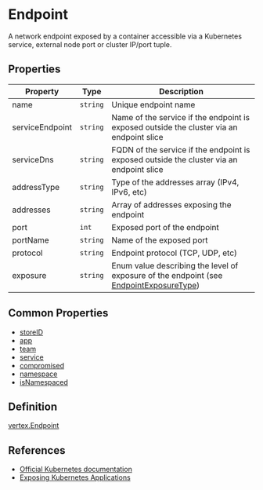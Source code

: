 # Endpoint

A network endpoint exposed by a container accessible via a Kubernetes service, external node port or cluster IP/port tuple.

## Properties

| Property            | Type      | Description |
| ----------------| --------- |----------------------------------------|
| name | `string` | Unique endpoint name | 
| serviceEndpoint | `string` | Name of the service if the endpoint is exposed outside the cluster via an endpoint slice | 
| serviceDns | `string` | FQDN of the service if the endpoint is exposed outside the cluster via an endpoint slice | 
| addressType | `string` |  Type of the addresses array (IPv4, IPv6, etc) | 
| addresses | `string` |  Array of addresses exposing the endpoint | 
| port | `int` | Exposed port of the endpoint |
| portName | `string` | Name of the exposed port  |
| protocol | `string` | Endpoint protocol (TCP, UDP, etc) |
| exposure | `string` | Enum value describing the level of exposure of the endpoint (see [EndpointExposureType](https://github.com/DataDog/KubeHound/tree/main/pkg/kubehound/models/shared/constants.go))  |


## Common Properties

+ [storeID](./common.md#store-information)
+ [app](./common.md#ownership-information)
+ [team](./common.md#ownership-information)
+ [service](./common.md#ownership-information)
+ [compromised](./common.md#risk-information)
+ [namespace](./common.md#namespace-information)
+ [isNamespaced](./common.md#namespace-information)

## Definition

[vertex.Endpoint](https://github.com/DataDog/KubeHound/tree/main/pkg/kubehound/models/graph/endpoint.go)

## References

+ [Official Kubernetes documentation](https://kubernetes.io/docs/concepts/services-networking/endpoint-slices/)
+ [Exposing Kubernetes Applications](https://cylab.be/blog/154/exposing-a-kubernetes-application-service-hostport-nodeport-loadbalancer-or-ingresscontroller)
